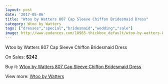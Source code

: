 ```yaml
---
layout: post
date: '2017-05-06'
title: "Wtoo by Watters 807 Cap Sleeve Chiffon Bridesmaid Dress"
category: Wtoo by Watters 
tags: ["dresses","special","bridesmaid","wedding","sale"]
image: http://www.eudances.com/10965-thickbox_default/wtoo-by-watters-807-cap-sleeve-chiffon-bridesmaid-dress.jpg
---
```

Wtoo by Watters 807 Cap Sleeve Chiffon Bridesmaid Dress

On Sales: **$242**
<a href="https://www.eudances.com/en/wtoo-by-watters/3500-wtoo-by-watters-807-cap-sleeve-chiffon-bridesmaid-dress.html"><amp-img layout="responsive" width="600" height="600" src="//www.eudances.com/10965-thickbox_default/wtoo-by-watters-807-cap-sleeve-chiffon-bridesmaid-dress.jpg" alt="Wtoo by Watters 807 Cap Sleeve Chiffon Bridesmaid Dress 0" /></a>
<a href="https://www.eudances.com/en/wtoo-by-watters/3500-wtoo-by-watters-807-cap-sleeve-chiffon-bridesmaid-dress.html"><amp-img layout="responsive" width="600" height="600" src="//www.eudances.com/10969-thickbox_default/wtoo-by-watters-807-cap-sleeve-chiffon-bridesmaid-dress.jpg" alt="Wtoo by Watters 807 Cap Sleeve Chiffon Bridesmaid Dress 1" /></a>
<a href="https://www.eudances.com/en/wtoo-by-watters/3500-wtoo-by-watters-807-cap-sleeve-chiffon-bridesmaid-dress.html"><amp-img layout="responsive" width="600" height="600" src="//www.eudances.com/10968-thickbox_default/wtoo-by-watters-807-cap-sleeve-chiffon-bridesmaid-dress.jpg" alt="Wtoo by Watters 807 Cap Sleeve Chiffon Bridesmaid Dress 2" /></a>
<a href="https://www.eudances.com/en/wtoo-by-watters/3500-wtoo-by-watters-807-cap-sleeve-chiffon-bridesmaid-dress.html"><amp-img layout="responsive" width="600" height="600" src="//www.eudances.com/10967-thickbox_default/wtoo-by-watters-807-cap-sleeve-chiffon-bridesmaid-dress.jpg" alt="Wtoo by Watters 807 Cap Sleeve Chiffon Bridesmaid Dress 3" /></a>
<a href="https://www.eudances.com/en/wtoo-by-watters/3500-wtoo-by-watters-807-cap-sleeve-chiffon-bridesmaid-dress.html"><amp-img layout="responsive" width="600" height="600" src="//www.eudances.com/10966-thickbox_default/wtoo-by-watters-807-cap-sleeve-chiffon-bridesmaid-dress.jpg" alt="Wtoo by Watters 807 Cap Sleeve Chiffon Bridesmaid Dress 4" /></a>

Buy it: [Wtoo by Watters 807 Cap Sleeve Chiffon Bridesmaid Dress](https://www.eudances.com/en/wtoo-by-watters/3500-wtoo-by-watters-807-cap-sleeve-chiffon-bridesmaid-dress.html "Wtoo by Watters 807 Cap Sleeve Chiffon Bridesmaid Dress")

View more: [Wtoo by Watters ](https://www.eudances.com/en/67-wtoo-by-watters "Wtoo by Watters ")